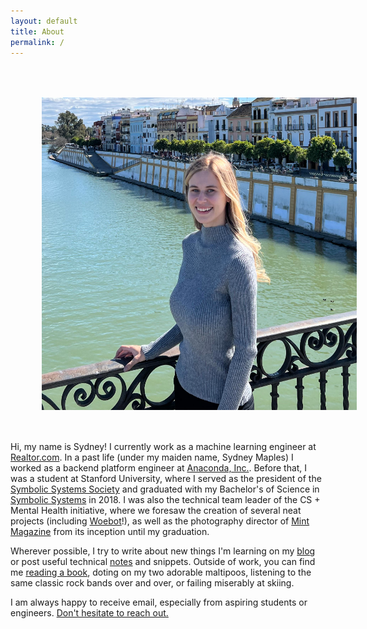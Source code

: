 ```yaml
---
layout: default
title: About
permalink: /
---
```


<img src="/assets/img/me.png" style="float:left; height: 500px; margin:50px;"/>

Hi, my name is Sydney! I currently work as a machine learning engineer at <a href="https://www.realtor.com/">Realtor.com</a>. In a past life (under my maiden name, Sydney Maples) I worked as a backend platform engineer at <a href="https://www.anaconda.com/">Anaconda, Inc.</a>. Before that, I was a student at Stanford University, where I served as the president of the <a href="https://symsys.stanford.edu/about/history-program/barwise-award-distinguished-contributions-symbolic-systems">Symbolic Systems Society</a> and graduated with my Bachelor's of Science in <a href="http://www.symsyssociety.org/whatissymsys">Symbolic Systems</a> in 2018. I was also the technical team leader of the CS + Mental Health initiative, where we foresaw the creation of several neat projects (including <a href="https://woebothealth.com/">Woebot</a>!), as well as the photography director of <a href="https://issuu.com/mint_magazine">Mint Magazine</a> from its inception until my graduation.

Wherever possible, I try to write about new things I'm learning on my <a href="{{site.url}}/">blog</a> or post useful technical <a href="{{site.url}}/notes">notes</a> and snippets. Outside of work, you can find me <a href="https://www.goodreads.com/user/show/40582536-sydney-trinidad">reading a book</a>, doting on my two adorable maltipoos, listening to the same classic rock bands over and over, or failing miserably at skiing.

I am always happy to receive email, especially from aspiring students or engineers. <a href="mailto:sydneyctrinidad@gmail.com">Don't hesitate to reach out.</a>